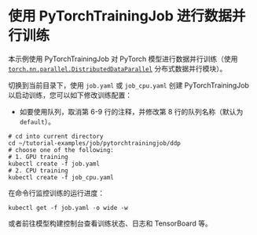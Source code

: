 # 使用 PyTorchTrainingJob 进行数据并行训练

本示例使用 PyTorchTrainingJob 对 PyTorch 模型进行数据并行训练（使用 [`torch.nn.parallel.DistributedDataParallel`](https://pytorch.org/docs/stable/generated/torch.nn.parallel.DistributedDataParallel.html) 分布式数据并行模块）。

切换到当前目录下，使用 `job.yaml` 或 `job_cpu.yaml` 创建 PyTorchTrainingJob 以启动训练，您可以如下修改训练配置：

* 如要使用队列，取消第 6-9 行的注释，并修改第 8 行的队列名称（默认为 `default`）。

```shell
# cd into current directory
cd ~/tutorial-examples/job/pytorchtrainingjob/ddp
# choose one of the following:
# 1. GPU training
kubectl create -f job.yaml
# 2. CPU training
kubectl create -f job_cpu.yaml
```

在命令行监控训练的运行进度：

```shell
kubectl get -f job.yaml -o wide -w
```

或者前往模型构建控制台查看训练状态、日志和 TensorBoard 等。
